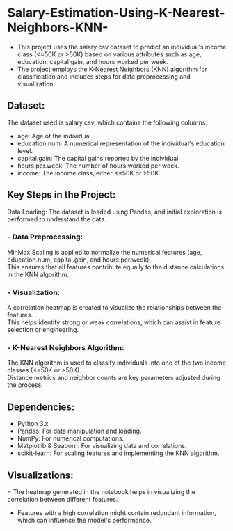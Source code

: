 # Salary-Estimation-Using-K-Nearest-Neighbors-KNN-
- This project uses the salary.csv dataset to predict an individual's income class (<=50K or >50K) based on various attributes such as age, education, capital gain, and hours worked per week.<br>
- The project employs the K-Nearest Neighbors (KNN) algorithm for classification and includes steps for data preprocessing and visualization.

## Dataset:
The dataset used is salary.csv, which contains the following columns:

- age: Age of the individual.<br>
- education.num: A numerical representation of the individual's education level.<br>
- capital.gain: The capital gains reported by the individual.<br>
- hours.per.week: The number of hours worked per week.<br>
- income: The income class, either <=50K or >50K.<br>

## Key Steps in the Project:
Data Loading: The dataset is loaded using Pandas, and initial exploration is performed to understand the data.<br>

### - Data Preprocessing:<br>
MinMax Scaling is applied to normalize the numerical features (age, education.num, capital.gain, and hours.per.week).<br>
This ensures that all features contribute equally to the distance calculations in the KNN algorithm.<br>

### - Visualization:<br>
A correlation heatmap is created to visualize the relationships between the features. <br>
This helps identify strong or weak correlations, which can assist in feature selection or engineering.<br>

### - K-Nearest Neighbors Algorithm:<br>
The KNN algorithm is used to classify individuals into one of the two income classes (<=50K or >50K).<br>
Distance metrics and neighbor counts are key parameters adjusted during the process.<br>

## Dependencies:
- Python 3.x<br>
- Pandas: For data manipulation and loading.<br>
- NumPy: For numerical computations.<br>
- Matplotlib & Seaborn: For visualizing data and correlations.<br>
- scikit-learn: For scaling features and implementing the KNN algorithm.<br>

## Visualizations:<br>
= The heatmap generated in the notebook helps in visualizing the correlation between different features.<br>
- Features with a high correlation might contain redundant information, which can influence the model's performance.

